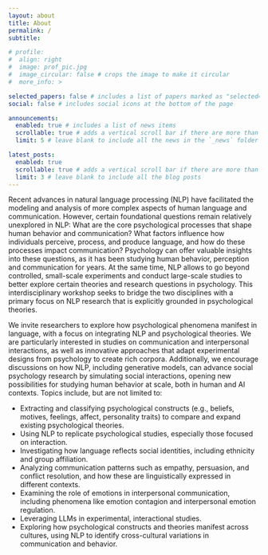 ```yaml
---
layout: about
title: About
permalink: /
subtitle: 

# profile:
#  align: right
#  image: prof_pic.jpg
#  image_circular: false # crops the image to make it circular
#  more_info: >

selected_papers: false # includes a list of papers marked as "selected={true}"
social: false # includes social icons at the bottom of the page

announcements:
  enabled: true # includes a list of news items
  scrollable: true # adds a vertical scroll bar if there are more than 3 news items
  limit: 5 # leave blank to include all the news in the `_news` folder

latest_posts:
  enabled: true
  scrollable: true # adds a vertical scroll bar if there are more than 3 new posts items
  limit: 3 # leave blank to include all the blog posts
---
```


Recent advances in natural language processing (NLP) have facilitated the modeling and analysis of more complex aspects of human language and communication. However, certain foundational questions remain relatively unexplored in NLP: What are the core psychological processes that shape human behavior and communication? What factors influence how individuals perceive, process, and produce language, and how do these processes impact communication? Psychology can offer valuable insights into these questions, as it has been studying human behavior, perception and communication for years. At the same time, NLP allows to go beyond controlled, small-scale experiments and conduct large-scale studies to better explore certain theories and research questions in psychology. This interdisciplinary workshop seeks to bridge the two disciplines with a primary focus on NLP research that is explicitly grounded in psychological theories.

We invite researchers to explore how psychological phenomena manifest in language, with a focus on
integrating NLP and psychological theories. We are particularly interested in studies on communication and
interpersonal interactions, as well as innovative approaches that adapt experimental designs from psychology
to create rich corpora. Additionally, we encourage discussions on how NLP, including generative models, can
advance social psychology research by simulating social interactions, opening new possibilities for studying
human behavior at scale, both in human and AI contexts.
Topics include, but are not limited to:
- Extracting and classifying psychological constructs (e.g., beliefs, motives, feelings, affect, personality traits)
to compare and expand existing psychological theories.
- Using NLP to replicate psychological studies, especially those focused on interaction.
- Investigating how language reflects social identities, including ethnicity and group affiliation.
- Analyzing communication patterns such as empathy, persuasion, and conflict resolution, and how these are linguistically expressed in different contexts.
- Examining the role of emotions in interpersonal communication, including phenomena like emotion
contagion and interpersonal emotion regulation.
- Leveraging LLMs in experimental, interactional studies.
- Exploring how psychological constructs and theories manifest across cultures, using NLP to identify cross-cultural variations in communication and behavior.
